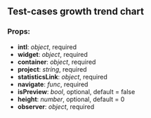 ## **Test-cases growth trend chart**

### Props:

* **intl**: _object_, required
* **widget**: _object_, required
* **container**: _object_, required
* **project**: _string_, required
* **statisticsLink**: _object_, required
* **navigate**: _func_, required
* **isPreview**: _bool_, optional, default = false
* **height**: _number_, optional, default = 0
* **observer**: _object_, required

